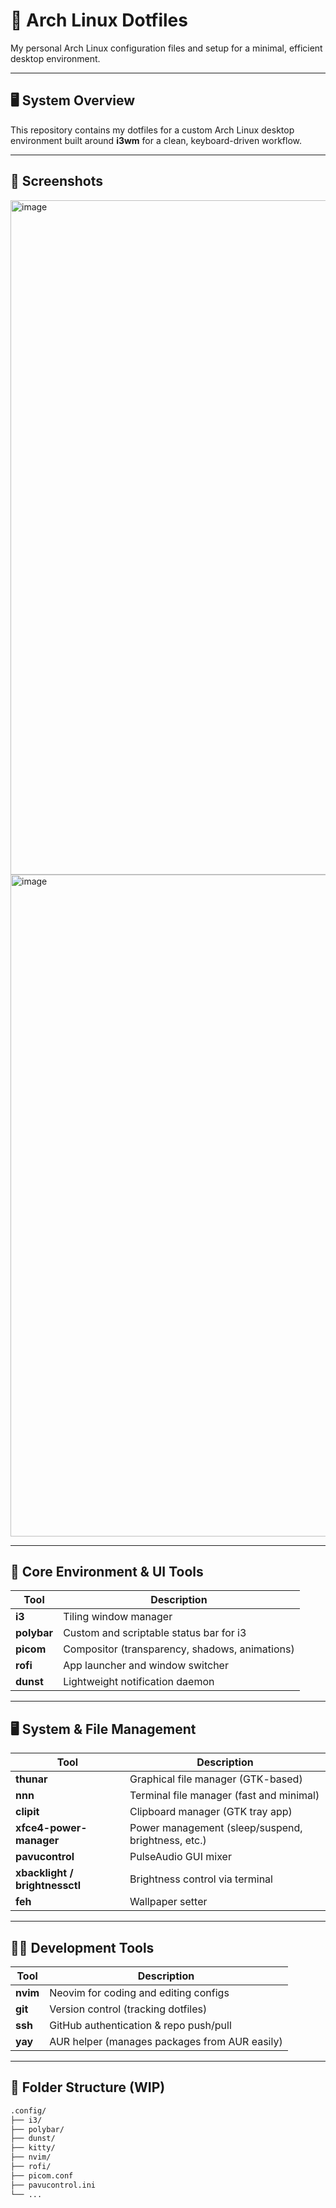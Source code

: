 # 🐧 Arch Linux Dotfiles

My personal Arch Linux configuration files and setup for a minimal, efficient desktop environment.

---

## 🖥️ System Overview

This repository contains my dotfiles for a custom Arch Linux desktop environment built around **i3wm** for a clean, keyboard-driven workflow.

---

## 📸 Screenshots
<img width="1920" height="1079" alt="image" src="https://github.com/user-attachments/assets/cc7de9f7-80ff-47f3-ba22-e0ce5feb63c3" />
<img width="1879" height="1059" alt="image" src="https://github.com/user-attachments/assets/6149513c-46f6-4ce1-bd86-f9a8bc905b5f" />

---

## 🧠 Core Environment & UI Tools

| Tool     | Description |
|----------|-------------|
| **i3**   | Tiling window manager |
| **polybar** | Custom and scriptable status bar for i3 |
| **picom** | Compositor (transparency, shadows, animations) |
| **rofi**  | App launcher and window switcher |
| **dunst** | Lightweight notification daemon |

---

## 🖥️ System & File Management

| Tool                | Description |
|---------------------|-------------|
| **thunar**          | Graphical file manager (GTK-based) |
| **nnn**             | Terminal file manager (fast and minimal) |
| **clipit**          | Clipboard manager (GTK tray app) |
| **xfce4-power-manager** | Power management (sleep/suspend, brightness, etc.) |
| **pavucontrol**     | PulseAudio GUI mixer |
| **xbacklight / brightnessctl** | Brightness control via terminal |
| **feh** | Wallpaper setter |

---

## 🧑‍💻 Development Tools

| Tool     | Description |
|----------|-------------|
| **nvim** | Neovim for coding and editing configs |
| **git**  | Version control (tracking dotfiles) |
| **ssh**  | GitHub authentication & repo push/pull |
| **yay**  | AUR helper (manages packages from AUR easily) |

---

## 📂 Folder Structure (WIP)

```bash
.config/
├── i3/
├── polybar/
├── dunst/
├── kitty/
├── nvim/
├── rofi/
├── picom.conf
├── pavucontrol.ini
└── ...
